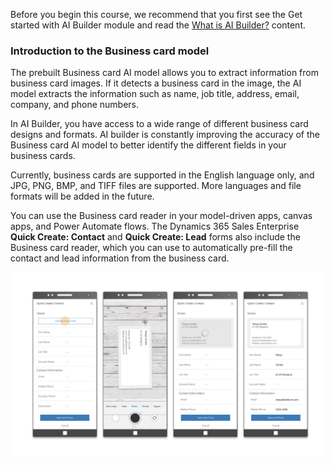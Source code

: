 Before you begin this course, we recommend that you first see the Get started with AI Builder module and read the [What is AI Builder?](/ai-builder/overview/?azure-portal=true) content.

### Introduction to the Business card model

The prebuilt Business card AI model allows you to extract information from business card images. If it detects a business card in the image, the AI model extracts the information such as name, job title, address, email, company, and phone numbers.

In AI Builder, you have access to a wide range of different business card designs and formats. AI builder is constantly improving the accuracy of the Business card AI model to better identify the different fields in your business cards.

Currently, business cards are supported in the English language only, and JPG, PNG, BMP, and TIFF files are supported. More languages and file formats will be added in the future.

You can use the Business card reader in your model-driven apps, canvas apps, and Power Automate flows. The Dynamics 365 Sales Enterprise **Quick Create: Contact** and **Quick Create: Lead** forms also include the Business card reader, which you can use to automatically pre-fill the contact and lead information from the business card.

![Mobile screen shots of business card scan with Quick Create Contact.](../media/image1.png)
